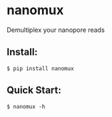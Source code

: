 # nanomux
Demultiplex your nanopore reads

## Install:
```console
$ pip install nanomux
```

## Quick Start:
```console
$ nanomux -h
```
